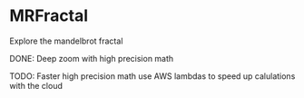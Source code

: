# MRFractal
Explore the mandelbrot fractal

DONE: Deep zoom with high precision math

TODO:
Faster high precision math 
use AWS  lambdas to speed up calulations with the cloud
